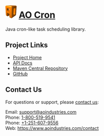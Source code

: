 # [<img src="ao-logo.png" alt="AO Logo" width="35" height="40">](https://www.aoindustries.com/) [AO Cron](https://www.aoindustries.com/ao-cron/)
Java cron-like task scheduling library.

## Project Links
* [Project Home](https://www.aoindustries.com/ao-cron/)
* [API Docs](https://www.aoindustries.com/ao-cron/apidocs/)
* [Maven Central Repository](https://search.maven.org/#search%7Cgav%7C1%7Cg:%22com.aoindustries%22%20AND%20a:%22ao-cron%22)
* [GitHub](https://github.com/aoindustries/ao-cron)

## Contact Us
For questions or support, please [contact us](https://www.aoindustries.com/contact):

Email: [support@aoindustries.com](mailto:support@aoindustries.com)  
Phone: [1-800-519-9541](tel:1-800-519-9541)  
Phone: [+1-251-607-9556](tel:+1-251-607-9556)  
Web: https://www.aoindustries.com/contact
